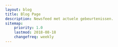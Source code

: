 ```yaml
---
layout: blog
title: Blog Page
description: Newsfeed met actuele gebeurtenissen.
sitemap:
    priority: 1.0
    lastmod: 2018-08-18
    changefreq: weekly
---
```

